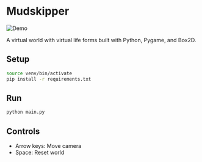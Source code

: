 # Mudskipper

![Demo](demo.gif)

A virtual world with virtual life forms built with Python, Pygame, and Box2D.

## Setup

```bash
source venv/bin/activate
pip install -r requirements.txt
```

## Run

```bash
python main.py
```

## Controls

- Arrow keys: Move camera
- Space: Reset world
